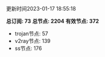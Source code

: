 更新时间2023-01-17 18:55:18

**总订阅: 73**
**总节点: 2204**
**有效节点: 372**
- trojan节点: 57
- v2ray节点: 139
- ss节点: 176
